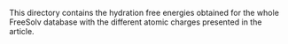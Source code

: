 This directory contains the hydration free energies obtained for the whole FreeSolv database with the different atomic charges presented in the article.
